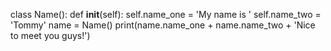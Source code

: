 class Name():
  def __init__(self):
    self.name_one = 'My name is '
    self.name_two = 'Tommy'
name = Name()
print(name.name_one + name.name_two + 'Nice to meet you guys!')

